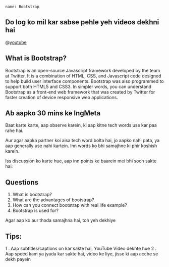 ```ngMeta
name: Bootstrap
```


## Do log ko mil kar sabse pehle yeh videos dekhni hai

@[youtube](V7x_hosDoIo)

## What is Bootstrap?
Bootstrap is an open-source Javascript framework developed by the team at Twitter. 
It is a combination of HTML, CSS, and Javascript code designed to help build user interface components.
Bootstrap was also programmed to support both HTML5 and CSS3.
In simpler words, you can understand Bootstrap as a front-end web framework that was created by Twitter for faster creation of device responsive web applications.

## Ab aapko 30 mins ke lngMeta

Baat karte karte, aap observe karein, ki aap kitne tech words use kar paa rahe hai.

Aur agar aapka partner koi aisa tech word bolta hai, jo aapko nahi pata, ya aap generally use nahi kartein. Inn words ko bhi samajhne ki phir koshish karein.

Iss discussion ko karte hue, aap inn points ke baarein mei bhi soch sakte hai:

 ## Questions

1. What is bootstrap?
2. What are the advantages of bootstrap?
3. How can you connect bootstrap with real life example?
4. Bootstrap is used for?

Agar aap ko aur thoda samajhna hai, toh yeh dekhiye
## Tips:
1 . Aap subtitles/captions on kar sakte hai, YouTube Video dekhte hue
2 . Aap speed kam ya jyada kar sakte hai, video ke liye, jisse ki aap acche se dekh payein

